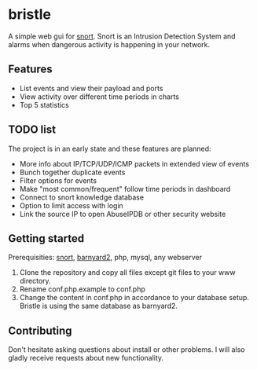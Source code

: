 # bristle
A simple web gui for [snort](https://www.snort.org/). Snort is an Intrusion Detection System and alarms when dangerous activity is happening in your network.

## Features
 - List events and view their payload and ports
 - View activity over different time periods in charts
 - Top 5 statistics

## TODO list
The project is in an early state and these features are planned:
* More info about IP/TCP/UDP/ICMP packets in extended view of events
* Bunch together duplicate events
* Filter options for events
* Make "most common/frequent" follow time periods in dashboard
* Connect to snort knowledge database
* Option to limit access with login
* Link the source IP to open AbuseIPDB or other security website

## Getting started
Prerequisities: [snort](https://www.snort.org/), [barnyard2](https://github.com/firnsy/barnyard2), php, mysql, any webserver
 1. Clone the repository and copy  all files except git files to your www directory.
 2. Rename conf.php.example to conf.php
 3. Change the content in conf.php in accordance to your database setup. Bristle is using the same database as barnyard2.

## Contributing
Don't hesitate asking questions about install or other problems. I will also gladly receive requests about new functionality.
